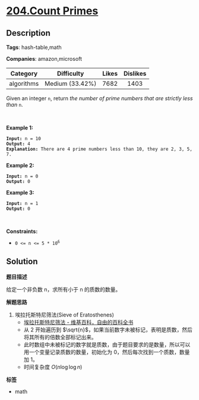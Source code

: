 # [204.Count Primes](https://leetcode.com/problems/count-primes/description/)

## Description

**Tags**: hash-table,math

**Companies**: amazon,microsoft

|  Category  |   Difficulty    | Likes | Dislikes |
| :--------: | :-------------: | :---: | :------: |
| algorithms | Medium (33.42%) | 7682  |   1403   |

<p>Given an integer <code>n</code>, return <em>the number of prime numbers that are strictly less than</em> <code>n</code>.</p>
<p>&nbsp;</p>
<p><strong class="example">Example 1:</strong></p>
<pre><code><strong>Input:</strong> n = 10
<strong>Output:</strong> 4
<strong>Explanation:</strong> There are 4 prime numbers less than 10, they are 2, 3, 5, 7.</code></pre>
<p><strong class="example">Example 2:</strong></p>
<pre><code><strong>Input:</strong> n = 0
<strong>Output:</strong> 0</code></pre>
<p><strong class="example">Example 3:</strong></p>
<pre><code><strong>Input:</strong> n = 1
<strong>Output:</strong> 0</code></pre>
<p>&nbsp;</p>
<p><strong>Constraints:</strong></p>
<ul>
  <li><code>0 &lt;= n &lt;= 5 * 10<sup>6</sup></code></li>
</ul>

## Solution

**题目描述**

给定一个非负数 n，求所有小于 n 的质数的数量。

**解题思路**

1. 埃拉托斯特尼筛法(Sieve of Eratosthenes)
   - [埃拉托斯特尼筛法 - 维基百科，自由的百科全书](https://zh.wikipedia.org/wiki/%E5%9F%83%E6%8B%89%E6%89%98%E6%96%AF%E7%89%B9%E5%B0%BC%E7%AD%9B%E6%B3%95)
   - 从 2 开始遍历到 $\sqrt{n}$，如果当前数字未被标记，表明是质数，然后将其所有的倍数全部标记出来。
   - 此时数组中未被标记的数字就是质数，由于题目要求的是数量，所以可以用一个变量记录质数的数量，初始化为 0，然后每次找到一个质数，数量加 1。
   - 时间复杂度 $O(n \log \log n)$

**标签**

- math
